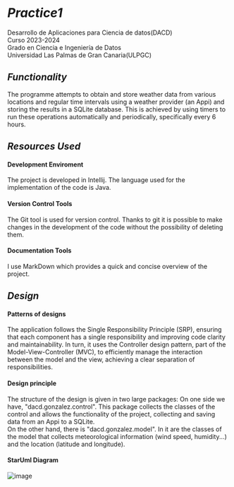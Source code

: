 # _Practice1_
Desarrollo de Aplicaciones para Ciencia de datos(DACD)  
Curso 2023-2024  
Grado en Ciencia e Ingeniería de Datos  
Universidad Las Palmas de Gran Canaria(ULPGC)  


## _Functionality_
The programme attempts to obtain and store weather data from various locations and regular time intervals using a weather provider (an Appi) and storing the results in a SQLite database. This is achieved by using timers to run these operations automatically and periodically, specifically every 6 hours.

## _Resources Used_

#### Development Enviroment

The project is developed in Intellij. The language used for the implementation of the code is Java.

#### Version Control Tools

The Git tool is used for version control. Thanks to git it is possible to make changes in the development of the code without the possibility of deleting them.

#### Documentation Tools

I use MarkDown which provides a quick and concise overview of the project.

## _Design_

#### Patterns of designs
The application follows the Single Responsibility Principle (SRP), ensuring that each component has a single responsibility and improving code clarity and maintainability. In turn, it uses the Controller design pattern, part of the Model-View-Controller (MVC), to efficiently manage the interaction between the model and the view, achieving a clear separation of responsibilities.

#### Design principle
The structure of the design is given in two large packages:
On one side we have, "dacd.gonzalez.control".  This package collects the classes of the control and allows the functionality of the project, collecting and saving data from an Appi to a SQLite.  
On the other hand, there is "dacd.gonzalez.model". In it are the classes of the model that collects meteorological information (wind speed, humidity...) and the location (latitude and longitude).


#### StarUml  Diagram
![image](https://github.com/javierglezbenitez/Weather234/assets/145259489/09049bab-81da-459c-9ca8-a61b69c15804)
